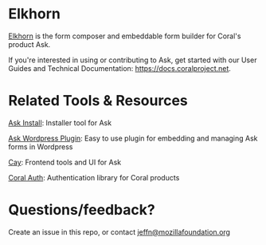 # Elkhorn

[Elkhorn](https://github.com/coralproject/elkhorn) is the form composer and embeddable form builder for Coral's product Ask.

If you're interested in using or contributing to Ask, get started with our User Guides and Technical Documentation: https://docs.coralproject.net. 

# Related Tools & Resources

[Ask Install](https://github.com/coralproject/ask-install): Installer tool for Ask

[Ask Wordpress Plugin](https://github.com/coralproject/ask-wp-plugin): Easy to use plugin for embedding and managing Ask forms in Wordpress

[Cay](https://github.com/coralproject/cay): Frontend tools and UI for Ask

[Coral Auth](https://github.com/coralproject/coral-auth): Authentication library for Coral products

# Questions/feedback?

Create an issue in this repo, or contact jeffn@mozillafoundation.org

